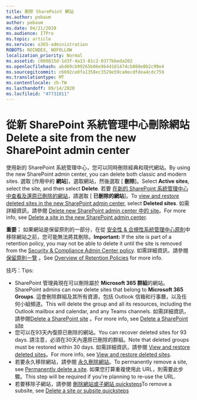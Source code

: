 ```yaml
---
title: 刪除 SharePoint 網站
ms.author: pebaum
author: pebaum
ms.date: 04/21/2020
ms.audience: ITPro
ms.topic: article
ms.service: o365-administration
ROBOTS: NOINDEX, NOFOLLOW
localization_priority: Normal
ms.assetid: c060815d-1d3f-4a13-81c2-0377bbeda202
ms.openlocfilehash: abd69cb99265b06e9b44181474cb080e0b2c99e4
ms.sourcegitcommit: c6692ce0fa1358ec3529e59ca0ecdfdea4cdc759
ms.translationtype: MT
ms.contentlocale: zh-TW
ms.lasthandoff: 09/14/2020
ms.locfileid: "47731011"
---
```

# <a name="delete-a-site-from-the-new-sharepoint-admin-center"></a><span data-ttu-id="d9eca-102">從新 SharePoint 系統管理中心刪除網站</span><span class="sxs-lookup"><span data-stu-id="d9eca-102">Delete a site from the new SharePoint admin center</span></span>

<span data-ttu-id="d9eca-103">使用新的 SharePoint 系統管理中心，您可以同時刪除經典和現代網站。</span><span class="sxs-lookup"><span data-stu-id="d9eca-103">By using the new SharePoint admin center, you can delete both classic and modern sites.</span></span> <span data-ttu-id="d9eca-104">選取 [作用中的 **網站**]，選取網站，然後選取 [ **刪除**]。</span><span class="sxs-lookup"><span data-stu-id="d9eca-104">Select **Active sites**, select the site, and then select **Delete**.</span></span> <span data-ttu-id="d9eca-105">若要 [在新的 SharePoint 系統管理中心中查看及還原已刪除的網站](https://docs.microsoft.com/sharepoint/view-and-restore-deleted-sites-in-new-admin-center)，請選取 [ **已刪除的網站**]。</span><span class="sxs-lookup"><span data-stu-id="d9eca-105">To [view and restore deleted sites in the new SharePoint admin center](https://docs.microsoft.com/sharepoint/view-and-restore-deleted-sites-in-new-admin-center), select **Deleted sites**.</span></span> <span data-ttu-id="d9eca-106">如需詳細資訊，請參閱 [Delete new SharePoint admin center 中的 site](https://docs.microsoft.com/sharepoint/delete-site-collection#delete-a-site-in-the-new-sharepoint-admin-center)。</span><span class="sxs-lookup"><span data-stu-id="d9eca-106">For more info, see [Delete a site in the new SharePoint admin center](https://docs.microsoft.com/sharepoint/delete-site-collection#delete-a-site-in-the-new-sharepoint-admin-center).</span></span>

<span data-ttu-id="d9eca-107">**重要：** 如果網站是保留原則的一部分，在從 [安全性 &amp; 合規性系統管理中心原則](https://protection.office.com/?rfr=AdminCenter#/homepage)中移除網站之前，您可能無法將其刪除。</span><span class="sxs-lookup"><span data-stu-id="d9eca-107">**Important:** If the site is part of a retention policy, you may not be able to delete it until the site is removed from the [Security &amp; Compliance Admin Center policy](https://protection.office.com/?rfr=AdminCenter#/homepage).</span></span> <span data-ttu-id="d9eca-108">如需詳細資訊，請參閱 [保留原則一覽](https://docs.microsoft.com/microsoft-365/compliance/retention-policies) 。</span><span class="sxs-lookup"><span data-stu-id="d9eca-108">See [Overview of Retention Policies](https://docs.microsoft.com/microsoft-365/compliance/retention-policies) for more info.</span></span> 

<span data-ttu-id="d9eca-109">技巧：</span><span class="sxs-lookup"><span data-stu-id="d9eca-109">Tips:</span></span>
- <span data-ttu-id="d9eca-110">SharePoint 管理員現在可以刪除屬於 **Microsoft 365 群組**的網站。</span><span class="sxs-lookup"><span data-stu-id="d9eca-110">SharePoint admins can now delete sites that belong to **Microsoft 365 Groups**.</span></span> <span data-ttu-id="d9eca-111">這會刪除群組及其所有資源，包括 Outlook 信箱和行事曆，以及任何小組頻道。</span><span class="sxs-lookup"><span data-stu-id="d9eca-111">This will delete the group and all its resources, including the Outlook mailbox and calendar, and any Teams channels.</span></span> <span data-ttu-id="d9eca-112">如需詳細資訊，請參閱[Delete a SharePoint site](https://docs.microsoft.com/sharepoint/manage-sites-in-new-admin-center#delete-a-site) 。</span><span class="sxs-lookup"><span data-stu-id="d9eca-112">For more info, see [Delete a SharePoint site](https://docs.microsoft.com/sharepoint/manage-sites-in-new-admin-center#delete-a-site)</span></span>
- <span data-ttu-id="d9eca-113">您可以在93天內復原已刪除的網站。</span><span class="sxs-lookup"><span data-stu-id="d9eca-113">You can recover deleted sites for 93 days.</span></span> <span data-ttu-id="d9eca-114">請注意，必須在30天內還原已刪除的群組。</span><span class="sxs-lookup"><span data-stu-id="d9eca-114">Note that deleted groups must be restored within 30 days.</span></span> <span data-ttu-id="d9eca-115">如需詳細資訊，請參閱 [View and restore deleted sites](https://docs.microsoft.com/sharepoint/view-and-restore-deleted-sites-in-new-admin-center)。</span><span class="sxs-lookup"><span data-stu-id="d9eca-115">For more info, see [View and restore deleted sites](https://docs.microsoft.com/sharepoint/view-and-restore-deleted-sites-in-new-admin-center).</span></span>
- <span data-ttu-id="d9eca-116">若要永久移除網站，請參閱 [永久刪除網站](https://docs.microsoft.com/sharepoint/delete-site-collection#permanently-delete-a-site)。</span><span class="sxs-lookup"><span data-stu-id="d9eca-116">To permanently remove a site, see [Permanently delete a site](https://docs.microsoft.com/sharepoint/delete-site-collection#permanently-delete-a-site).</span></span> <span data-ttu-id="d9eca-117">如果您打算重複使用此 URL，則需要此步驟。</span><span class="sxs-lookup"><span data-stu-id="d9eca-117">This step will be required if you're planning to re-use the URL.</span></span> 
- <span data-ttu-id="d9eca-118">若要移除子網站，請參閱 [刪除網站或子網站 quicksteps](https://support.office.com/article/Delete-a-SharePoint-site-or-subsite-bc37b743-0cef-475e-9a8c-8fc4d40179fb#__bkmkshortcut)</span><span class="sxs-lookup"><span data-stu-id="d9eca-118">To remove a subsite, see [Delete a site or subsite quicksteps](https://support.office.com/article/Delete-a-SharePoint-site-or-subsite-bc37b743-0cef-475e-9a8c-8fc4d40179fb#__bkmkshortcut)</span></span>
